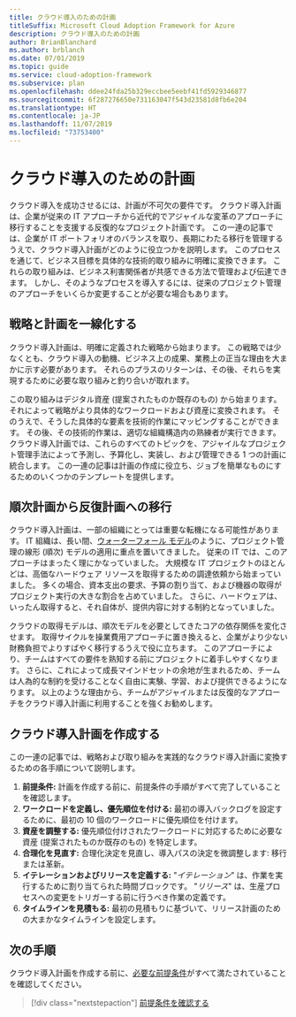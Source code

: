 ```yaml
---
title: クラウド導入のための計画
titleSuffix: Microsoft Cloud Adoption Framework for Azure
description: クラウド導入のための計画
author: BrianBlanchard
ms.author: brblanch
ms.date: 07/01/2019
ms.topic: guide
ms.service: cloud-adoption-framework
ms.subservice: plan
ms.openlocfilehash: ddee24fda25b329eccbee5eebf41fd5929346877
ms.sourcegitcommit: 6f287276650e731163047f543d23581d8fb6e204
ms.translationtype: HT
ms.contentlocale: ja-JP
ms.lasthandoff: 11/07/2019
ms.locfileid: "73753400"
---
```

# <a name="plan-for-cloud-adoption"></a>クラウド導入のための計画

クラウド導入を成功させるには、計画が不可欠の要件です。 クラウド導入計画は、企業が従来の IT アプローチから近代的でアジャイルな変革のアプローチに移行することを支援する反復的なプロジェクト計画です。 この一連の記事では、企業が IT ポートフォリオのバランスを取り、長期にわたる移行を管理するうえで、クラウド導入計画がどのように役立つかを説明します。 このプロセスを通じて、ビジネス目標を具体的な技術的取り組みに明確に変換できます。 これらの取り組みは、ビジネス利害関係者が共感できる方法で管理および伝達できます。 しかし、そのようなプロセスを導入するには、従来のプロジェクト管理のアプローチをいくらか変更することが必要な場合もあります。

## <a name="align-strategy-and-planning"></a>戦略と計画を一線化する

クラウド導入計画は、明確に定義された戦略から始まります。 この戦略では少なくとも、クラウド導入の動機、ビジネス上の成果、業務上の正当な理由を大まかに示す必要があります。 それらのプラスのリターンは、その後、それらを実現するために必要な取り組みと釣り合いが取れます。

この取り組みはデジタル資産 (提案されたものか既存のもの) から始まります。それによって戦略がより具体的なワークロードおよび資産に変換されます。 そのうえで、そうした具体的な要素を技術的作業にマッピングすることができます。 その後、その技術的作業は、適切な組織構造内の熟練者が実行できます。 クラウド導入計画では、これらのすべてのトピックを、アジャイルなプロジェクト管理手法によって予測し、予算化し、実装し、および管理できる 1 つの計画に統合します。 この一連の記事は計画の作成に役立ち、ジョブを簡単なものにするためのいくつかのテンプレートを提供します。

## <a name="transition-from-sequential-to-iterative-planning"></a>順次計画から反復計画への移行

クラウド導入計画は、一部の組織にとっては重要な転機になる可能性があります。 IT 組織は、長い間、[ウォーターフォール モデル](https://wikipedia.org/wiki/Waterfall_model)のように、プロジェクト管理の線形 (順次) モデルの適用に重点を置いてきました。 従来の IT では、このアプローチはまったく理にかなっていました。 大規模な IT プロジェクトのほとんどは、高価なハードウェア リソースを取得するための調達依頼から始まっていました。 多くの場合、資本支出の要求、予算の割り当て、および機器の取得がプロジェクト実行の大きな割合を占めていました。 さらに、ハードウェアは、いったん取得すると、それ自体が、提供内容に対する制約となっていました。

クラウドの取得モデルは、順次モデルを必要としてきたコアの依存関係を変化させます。 取得サイクルを操業費用アプローチに置き換えると、企業がより少ない財務負担でよりすばやく移行するうえで役に立ちます。 このアプローチにより、チームはすべての要件を熟知する前にプロジェクトに着手しやすくなります。 さらに、これによって成長マインドセットの余地が生まれるため、チームは人為的な制約を受けることなく自由に実験、学習、および提供できるようになります。 以上のような理由から、チームがアジャイルまたは反復的なアプローチをクラウド導入計画に利用することを強くお勧めします。

## <a name="build-your-cloud-adoption-plan"></a>クラウド導入計画を作成する

この一連の記事では、戦略および取り組みを実践的なクラウド導入計画に変換するための各手順について説明します。

1. **前提条件:** 計画を作成する前に、前提条件の手順がすべて完了していることを確認します。
2. **ワークロードを定義し、優先順位を付ける:** 最初の導入バックログを設定するために、最初の 10 個のワークロードに優先順位を付けます。
3. **資産を調整する:** 優先順位付けされたワークロードに対応するために必要な資産 (提案されたものか既存のもの) を特定します。
4. **合理化を見直す:** 合理化決定を見直し、導入パスの決定を微調整します: 移行または革新。
5. **イテレーションおよびリリースを定義する:** "*イテレーション*" は、作業を実行するために割り当てられた時間ブロックです。 "*リリース*" は、生産プロセスへの変更をトリガーする前に行うべき作業の定義です。
6. **タイムラインを見積もる:** 最初の見積もりに基づいて、リリース計画のための大まかなタイムラインを設定します。

## <a name="next-steps"></a>次の手順

クラウド導入計画を作成する前に、[必要な前提条件](./prerequisites.md)がすべて満たされていることを確認してください。

> [!div class="nextstepaction"]
> [前提条件を確認する](./prerequisites.md)

